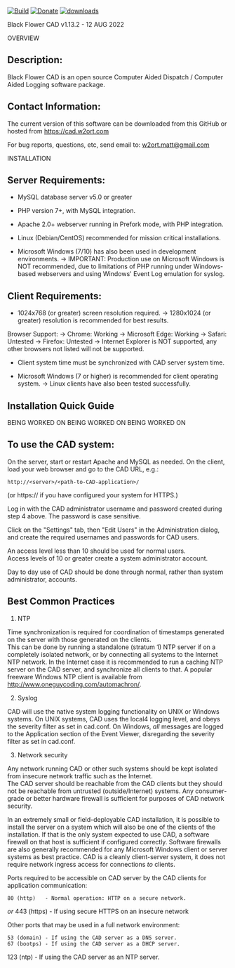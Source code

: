 [![Build](https://img.shields.io/badge/build-stable-green)](https://www.w2ort.com)
[![Donate](https://img.shields.io/badge/donate-Paypal-blue)](https://paypal.me/modernsnipe14?country.x=US&locale.x=en_US)
[![downloads](https://img.shields.io/github/downloads/modernsnipe14/blackflower/total)](https://cad.w2ort.com)


Black Flower CAD v1.13.2 - 12 AUG 2022

OVERVIEW

  Description:
  ------------
  Black Flower CAD is an open source Computer Aided Dispatch / Computer Aided Logging software package.  
  
  Contact Information:
  --------------------
  The current version of this software can be downloaded from this GitHub or hosted from https://cad.w2ort.com
  
  For bug reports, questions, etc, send email to:
    w2ort.matt@gmail.com


INSTALLATION
  
  Server Requirements:
  --------------------
  * MySQL database server v5.0 or greater
  * PHP version 7+, with MySQL integration.
  * Apache 2.0+ webserver running in Prefork mode, with PHP integration.
  
  * Linux (Debian/CentOS) recommended for mission critical installations.
  * Microsoft Windows (7/10) has also been used in development environments.
    -> IMPORTANT:  Production use on Microsoft Windows is NOT recommended,
       due to limitations of PHP running under Windows-based webservers and
       using Windows' Event Log emulation for syslog.
  
  
  Client Requirements:
  --------------------
  * 1024x768 (or greater) screen resolution required.
    -> 1280x1024 (or greater) resolution is recommended for best results.

  Browser Support:
  -> Chrome: Working
  -> Microsoft Edge: Working
  -> Safari: Untested
  -> Firefox: Untested
  -> Internet Explorer is NOT supported, any other browsers not listed will not be supported.

  * Client system time must be synchronized with CAD server system time.
  
  * Microsoft Windows (7 or higher) is recommended for client operating system.
    -> Linux clients have also been tested successfully.

  
  
  Installation Quick Guide
  ------------------------

BEING WORKED ON
BEING WORKED ON
BEING WORKED ON




  To use the CAD system:
  ----------------------
  On the server, start or restart Apache and MySQL as needed.
  On the client, load your web browser and go to the CAD URL, e.g.:

    http://<server>/<path-to-CAD-application>/

  (or https:// if you have configured your system for HTTPS.)
  
  Log in with the CAD administrator username and password created 
  during step 4 above.  The password is case sensitive.
  
  Click on the "Settings" tab, then "Edit Users" in the Administration 
  dialog, and create the required usernames and passwords for CAD users.

  An access level less than 10 should be used for normal users.  
  Access levels of 10 or greater create a system administrator account.  

  Day to day use of CAD should be done through normal, rather than
  system administrator, accounts.
  
  
  Best Common Practices
  ---------------------
  1)  NTP
  
  Time synchronization is required for coordination of timestamps 
  generated on the server with those generated on the clients.  
  This can be done by running a standalone (stratum 1) NTP server 
  if on a completely isolated network, or by connecting all systems 
  to the Internet NTP network.  In the Internet case it is 
  recommended to run a caching NTP server on the CAD server, and 
  synchronize all clients to that.  A popular freeware Windows NTP 
  client is available from http://www.oneguycoding.com/automachron/.
  
  2)  Syslog
  
  CAD will use the native system logging functionality on UNIX or 
  Windows systems.  On UNIX systems, CAD uses the local4 logging level,
  and obeys the severity filter as set in cad.conf.  On Windows, 
  *all* messages are logged to the Application section of the Event 
  Viewer, disregarding the severity filter as set in cad.conf.  
  
  3)  Network security
  
  Any network running CAD or other such systems should be kept 
  isolated from insecure network traffic such as the Internet.  
  The CAD server should be reachable from the CAD clients but they
  should not be reachable from untrusted (outside/Internet) systems.
  Any consumer-grade or better hardware firewall is sufficient for 
  purposes of CAD network security.  
  
  In an extremely small or field-deployable CAD installation, it is 
  possible to install the server on a system which will also be one
  of the clients of the installation.  If that is the only system 
  expected to use CAD, a software firewall on that host is sufficient 
  if configured correctly.  Software firewalls are also generally 
  recommended for any Microsoft Windows client or server systems 
  as best practice.  CAD is a cleanly client-server system, it does 
  not require network ingress access for connections _to_ clients.
  
  Ports required to be accessible on CAD server by the CAD clients
  for application communication:
  
    80 (http)   - Normal operation: HTTP on a secure network.
  *or*
   443 (https)  - If using secure HTTPS on an insecure network
  
  Other ports that may be used in a full network environment:
  
    53 (domain) - If using the CAD server as a DNS server.
    67 (bootps) - If using the CAD server as a DHCP server.
   123 (ntp)    - If using the CAD server as an NTP server.
  
  
  
